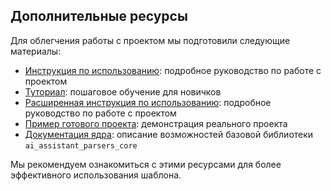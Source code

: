## Дополнительные ресурсы

Для облегчения работы с проектом мы подготовили следующие материалы:

- [Инструкция по использованию](./usage.md): подробное руководство по работе с проектом
- [Туториал](./tutorial.md): пошаговое обучение для новичков
- [Расширенная инструкция по использованию](./advanced_usage/index.md): подробное руководство по работе с проектом
- [Пример готового проекта](https://github.com/GigaUniversity/ai_assistant_parsers_example): демонстрация реального проекта
- [Документация ядра](https://github.com/GigaUniversity/ai_assistant_parsers_core): описание возможностей базовой библиотеки `ai_assistant_parsers_core`

Мы рекомендуем ознакомиться с этими ресурсами для более эффективного использования шаблона.
